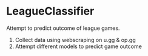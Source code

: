 # LeagueClassifier
Attempt to predict outcome of league games.
1) Collect data using webscraping on u.gg & op.gg
2) Attempt different models to predict game outcome
